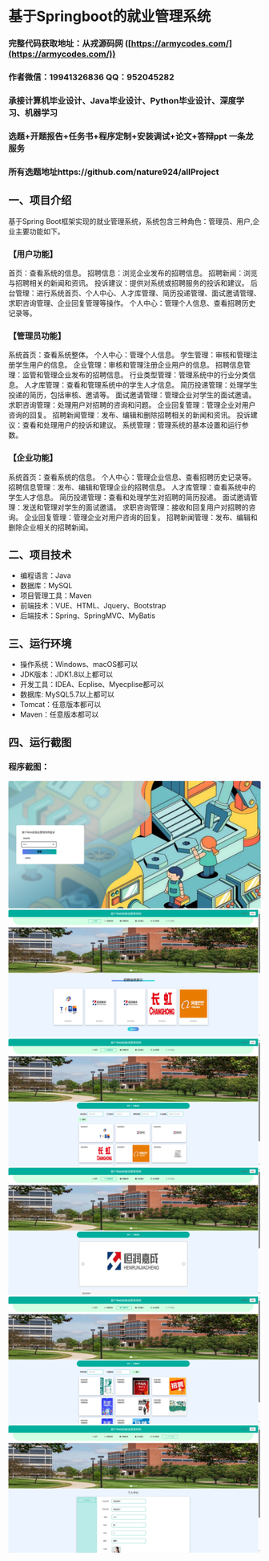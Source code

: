 基于Springboot的就业管理系统
=
### 完整代码获取地址：从戎源码网 ([https://armycodes.com/](https://armycodes.com/))
### 作者微信：19941326836  QQ：952045282 
### 承接计算机毕业设计、Java毕业设计、Python毕业设计、深度学习、机器学习
### 选题+开题报告+任务书+程序定制+安装调试+论文+答辩ppt 一条龙服务
### 所有选题地址https://github.com/nature924/allProject

一、项目介绍
---
基于Spring Boot框架实现的就业管理系统，系统包含三种角色：管理员、用户,企业主要功能如下。
### 【用户功能】

首页：查看系统的信息。
招聘信息：浏览企业发布的招聘信息。
招聘新闻：浏览与招聘相关的新闻和资讯。
投诉建议：提供对系统或招聘服务的投诉和建议。
后台管理：进行系统首页、个人中心、人才库管理、简历投递管理、面试邀请管理、求职咨询管理、企业回复管理等操作。
个人中心：管理个人信息、查看招聘历史记录等。

### 【管理员功能】
系统首页：查看系统整体。
个人中心：管理个人信息。
学生管理：审核和管理注册学生用户的信息。
企业管理：审核和管理注册企业用户的信息。
招聘信息管理：监管和管理企业发布的招聘信息。
行业类型管理：管理系统中的行业分类信息。
人才库管理：查看和管理系统中的学生人才信息。
简历投递管理：处理学生投递的简历，包括审核、邀请等。
面试邀请管理：管理企业对学生的面试邀请。
求职咨询管理：处理用户对招聘的咨询和问题。
企业回复管理：管理企业对用户咨询的回复。
招聘新闻管理：发布、编辑和删除招聘相关的新闻和资讯。
投诉建议：查看和处理用户的投诉和建议。
系统管理：管理系统的基本设置和运行参数。

### 【企业功能】





系统首页：查看系统的信息。
个人中心：管理企业信息、查看招聘历史记录等。
招聘信息管理：发布、编辑和管理企业的招聘信息。
人才库管理：查看系统中的学生人才信息。
简历投递管理：查看和处理学生对招聘的简历投递。
面试邀请管理：发送和管理对学生的面试邀请。
求职咨询管理：接收和回复用户对招聘的咨询。
企业回复管理：管理企业对用户咨询的回复。
招聘新闻管理：发布、编辑和删除企业相关的招聘新闻。






二、项目技术
---
- 编程语言：Java
- 数据库：MySQL
- 项目管理工具：Maven
- 前端技术：VUE、HTML、Jquery、Bootstrap
- 后端技术：Spring、SpringMVC、MyBatis

三、运行环境
---
- 操作系统：Windows、macOS都可以
- JDK版本：JDK1.8以上都可以
- 开发工具：IDEA、Ecplise、Myecplise都可以
- 数据库: MySQL5.7以上都可以
- Tomcat：任意版本都可以
- Maven：任意版本都可以

四、运行截图
---


### 程序截图：
![image/1.png](image/1.png)
![image/1.png](image/2.png)
![image/1.png](image/3.png)
![image/1.png](image/4.png)
![image/1.png](image/5.png)
![image/1.png](image/6.png)



